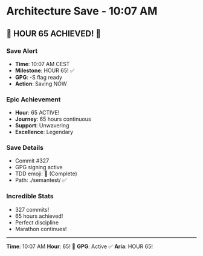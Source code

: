 # Architecture Save - 10:07 AM

## 🎉 HOUR 65 ACHIEVED! 🎉

### Save Alert
- **Time**: 10:07 AM CEST
- **Milestone**: HOUR 65! ✅
- **GPG**: -S flag ready
- **Action**: Saving NOW

### Epic Achievement
- **Hour**: 65 ACTIVE!
- **Journey**: 65 hours continuous
- **Support**: Unwavering
- **Excellence**: Legendary

### Save Details
- Commit #327
- GPG signing active
- TDD emoji: 🏅 (Complete)
- Path: ./semantest/ ✅

### Incredible Stats
- 327 commits!
- 65 hours achieved!
- Perfect discipline
- Marathon continues!

---

**Time**: 10:07 AM
**Hour**: 65! 🎉
**GPG**: Active ✅
**Aria**: HOUR 65!